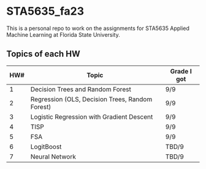 # STA5635_fa23
This is a personal repo to work on the assignments for STA5635 Applied Machine Learning at Florida State University.

## Topics of each HW

|HW#|Topic|Grade I got|
|----|----|----|
|1|Decision Trees and Random Forest|9/9|
|2|Regression (OLS, Decision Trees, Random Forest)|9/9|
|3|Logistic Regression with Gradient Descent|9/9|
|4|TISP|9/9|
|5|FSA|9/9|
|6|LogitBoost|TBD/9|
|7|Neural Network|TBD/9|
